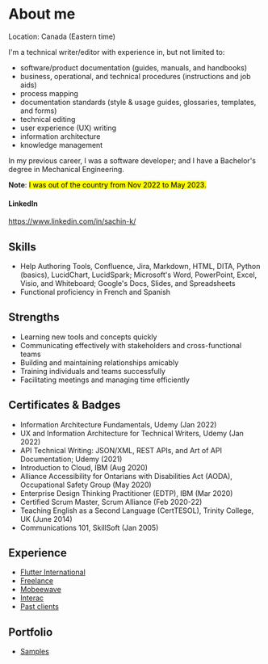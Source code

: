 # About me

Location: Canada (Eastern time)

I'm a technical writer/editor with experience in, but not limited to:
* software/product documentation (guides, manuals, and handbooks)
* business, operational, and technical procedures (instructions and job aids)
* process mapping
* documentation standards (style & usage guides, glossaries, templates, and forms)
* technical editing
* user experience (UX) writing
* information architecture
* knowledge management

In my previous career, I was a software developer; and I have a Bachelor's degree in Mechanical Engineering. 

**Note**: <mark>I was out of the country from Nov 2022 to May 2023.</mark>

#### LinkedIn
<https://www.linkedin.com/in/sachin-k/>

## Skills
* Help Authoring Tools, Confluence, Jira, Markdown, HTML, DITA, Python (basics), LucidChart, LucidSpark; Microsoft's Word, PowerPoint, Excel, Visio, and Whiteboard; Google's Docs, Slides, and Spreadsheets
* Functional proficiency in French and Spanish

## Strengths
* Learning new tools and concepts quickly
* Communicating effectively with stakeholders and cross-functional teams
* Building and maintaining relationships amicably
* Training individuals and teams successfully
* Facilitating meetings and managing time efficiently


## Certificates & Badges
* Information Architecture Fundamentals, Udemy (Jan 2022)
* UX and Information Architecture for Technical Writers, Udemy (Jan 2022)
* API Technical Writing: JSON/XML, REST APIs, and Art of API Documentation; Udemy (2021)
* Introduction to Cloud, IBM (Aug 2020)
* Alliance Accessibility for Ontarians with Disabilities Act (AODA), Occupational Safety Group (May 2020)
* Enterprise Design Thinking Practitioner (EDTP), IBM (Mar 2020)
* Certified Scrum Master, Scrum Alliance (Feb 2020-22)
* Teaching English as a Second Language (CertTESOL), Trinity College, UK (June 2014)
* Communications 101, SkillSoft (Jan 2005)

## Experience
* [Flutter International](workhistory/flutter.md)
* [Freelance](workhistory/freelance.md)
* [Mobeewave](workhistory/mobeewave.md)
* [Interac](workhistory/interac.md)
* [Past clients](workhistory/past_clients.md)

## Portfolio
* [Samples](workhistory/samples.md)